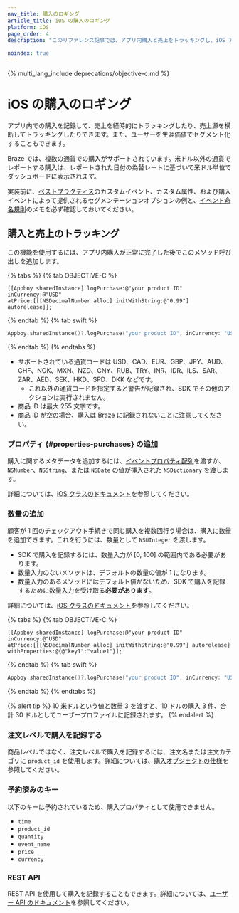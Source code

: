 ```yaml
---
nav_title: 購入のロギング
article_title: iOS の購入のロギング
platform: iOS
page_order: 4
description: "このリファレンス記事では、アプリ内購入と売上をトラッキングし、iOS アプリケーションで購入プロパティを割り当てる方法を説明します。"

noindex: true
---
```


{% multi_lang_include deprecations/objective-c.md %}

# iOS の購入のロギング

アプリ内での購入を記録して、売上を経時的にトラッキングしたり、売上源を横断してトラッキングしたりできます。また、ユーザーを生涯価値でセグメント化することもできます。

Braze では、複数の通貨での購入がサポートされています。米ドル以外の通貨でレポートする購入は、レポートされた日付の為替レートに基づいて米ドル単位でダッシュボードに表示されます。

実装前に、[ベストプラクティス][5]のカスタムイベント、カスタム属性、および購入イベントによって提供されるセグメンテーションオプションの例と、[イベント命名規則]({{site.baseurl}}/user_guide/data_and_analytics/custom_data/event_naming_conventions/)のメモを必ず確認しておいてください。

## 購入と売上のトラッキング

この機能を使用するには、アプリ内購入が正常に完了した後でこのメソッド呼び出しを追加します。

{% tabs %}
{% tab OBJECTIVE-C %}

```objc
[[Appboy sharedInstance] logPurchase:@"your product ID"
inCurrency:@"USD"
atPrice:[[[NSDecimalNumber alloc] initWithString:@"0.99"] autorelease]];
```

{% endtab %}
{% tab swift %}

```swift
Appboy.sharedInstance()?.logPurchase("your product ID", inCurrency: "USD", atPrice: NSDecimalNumber(string: "0.99"))
```

{% endtab %}
{% endtabs %}

- サポートされている通貨コードは USD、CAD、EUR、GBP、JPY、AUD、CHF、NOK、MXN、NZD、CNY、RUB、TRY、INR、IDR、ILS、SAR、ZAR、AED、SEK、HKD、SPD、DKK などです。
  - これ以外の通貨コードを指定すると警告が記録され、SDK でその他のアクションは実行されません。
- 商品 ID は最大 255 文字です。
- 商品 ID が空の場合、購入は Braze に記録されないことに注意してください。

### プロパティ {#properties-purchases} の追加

購入に関するメタデータを追加するには、[イベントプロパティ配列]({{site.baseurl}}/user_guide/data_and_analytics/custom_data/custom_events#nested-objects)を渡すか、`NSNumber`、`NSString`、または `NSDate` の値が挿入された `NSDictionary` を渡します。

詳細については、[iOS クラスのドキュメント][8]を参照してください。

### 数量の追加
顧客が 1 回のチェックアウト手続きで同じ購入を複数回行う場合は、購入に数量を追加できます。これを行うには、数量として `NSUInteger` を渡します。

* SDK で購入を記録するには、数量入力が [0, 100] の範囲内である必要があります。
* 数量入力のないメソッドは、デフォルトの数量の値が 1 になります。
* 数量入力のあるメソッドにはデフォルト値がないため、SDK で購入を記録するために数量入力を受け取る**必要があります**。

詳細については、[iOS クラスのドキュメント][7]を参照してください。

{% tabs %}
{% tab OBJECTIVE-C %}

```objc
[[Appboy sharedInstance] logPurchase:@"your product ID"
inCurrency:@"USD"
atPrice:[[[NSDecimalNumber alloc] initWithString:@"0.99"] autorelease]
withProperties:@{@"key1":"value1"}];
```

{% endtab %}
{% tab swift %}

```swift
Appboy.sharedInstance()?.logPurchase("your product ID", inCurrency: "USD", atPrice: NSDecimalNumber(string: "0.99"), withProperties: ["key1":"value1"])
```

{% endtab %}
{% endtabs %}

{% alert tip %}
10 米ドルという値と数量 3 を渡すと、10 ドルの購入 3 件、合計 30 ドルとしてユーザープロファイルに記録されます。
{% endalert %}

### 注文レベルで購入を記録する
商品レベルではなく、注文レベルで購入を記録するには、注文名または注文カテゴリに `product_id` を使用します。詳細については、[購入オブジェクトの仕様]({{site.baseurl}}/api/objects_filters/purchase_object/#product-id-naming-conventions)を参照してください。 

### 予約済みのキー

以下のキーは予約されているため、購入プロパティとして使用できません。

- `time`
- `product_id`
- `quantity`
- `event_name`
- `price`
- `currency`

### REST API

REST API を使用して購入を記録することもできます。詳細については、[ユーザー API のドキュメント][4]を参照してください。

[2]: https://github.com/Appboy/appboy-ios-sdk/blob/master/AppboyKit/include/Appboy.h
[4]: {{site.baseurl}}/developer_guide/rest_api/user_data/#user-data
[5]: {{site.baseurl}}/developer_guide/platform_wide/analytics_overview/#user-data-collection
[6]: http://appboy.github.io/appboy-ios-sdk/docs/interface_appboy.html#ad35bb238aaa4fe9d1ede0439a4c401db "logcustomevent:withproperties のドキュメント"
[7]: http://appboy.github.io/appboy-ios-sdk/docs/interface_appboy.html#ab50403068be47c0acba9943583e259fa "logpurchase w/ quantity クラスのドキュメント"
[8]: http://appboy.github.io/appboy-ios-sdk/docs/interface_appboy.html#aaca4b885a8f61ac9fad3936b091448cc "logpurchase w/ properties クラスのドキュメント"
